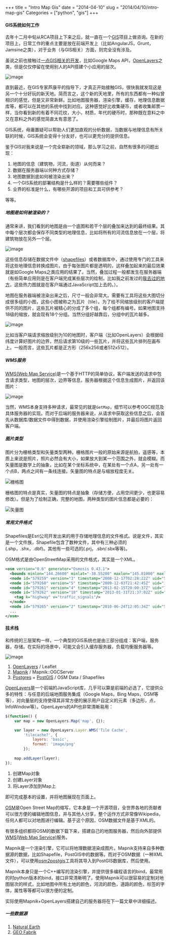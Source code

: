 +++
title = "Intro Map Gis"
date = "2014-04-10"
slug = "2014/04/10/intro-map-gis"
Categories = ["python", "gis"]
+++

#### GIS系统如何工作

去年十二月中旬从RCA项目上下来之后，就一直在一个[GIS](http://en.wikipedia.org/wiki/Geographic_information_system)项目上做咨询。在新的项目上，日常工作的重点主要是放在前端开发上（比如AngularJS，Grunt，Jamsine之类），对于业务（与GIS相关）方面，则完全没有涉及。

虽说之前也接触过[一点GIS相关的开发](http://icodeit.org/2013/03/guan-yu-hack-day/)，比如Google Maps API，[OpenLayers](http://openlayers.org/)之类，但是仅仅停留在使用别人的API搭建个小应用的层次。

![image](/images/2014/04/roads-resized.png)

直到最近，在GIS专家芦康平的指导下，才真正开始接触GIS，很快我就发现这是另一个十分好玩的新天地。简而言之，这个新的天地里，所有的东西都有一种似曾相识的感觉，但是又非常新鲜。比如地图服务器，渲染引擎，缓存，地理信息数据库等，都可以在其他的系统中找到对应。这种感觉好比收集硬币，或者收集邮票一样，当你看到新的有着不同花纹，大小，材质，年代的硬币时，那种既在意料之中又在意料之外的感觉简直太有意思了。

GIS系统，毋庸置疑可以帮助人们更加直观的分析数据，当数据与地理信息有所关联的时候，GIS系统会变得十分友好，也可以更充分的提供信息。

鉴于GIS对我来说是一个完全崭新的领域，那么学习之前，自然有很多的问题出现：

1.  地图的信息（建筑物，河流，街道）从何而来？
2.  数据在服务器端以何种方式存储？
3.  地图数据到底如何被渲染出来？
4.  一个GIS系统的部署结构是什么样的？需要哪些组件？
5.  业界的标准是什么，有哪些开源的项目和工具可供参考？

等等。

##### 地图是如何被渲染的？

通常来讲，我们看到的地图是由一个底图和若干个层的叠加来达到的最终结果。其中每个层次都会保存不同类型的地理信息，比如将所有的河流信息放在一个层，将建筑物放在另外一个层。

![image](/images/2014/04/elevation-map.jpg)

这些信息存储在数据文件中（[shapefiles](http://en.wikipedia.org/wiki/Shapefiles)）或者数据库中，通过使用专门的工具来将这些地理信息转换成图片。由于每张图片都是透明的，这样叠加起来的最后效果就是如Google Maps之类应用的结果了。当然，叠加过程一般都发生在服务器端（有些简单应用则是在客户端完成某些层次的绘制，比如我之前发过的[我去过的地方](http://icodeit.org/placesihavebeen)，这些热力图就是在客户端通过JavaScript加上去的。）。

地图在服务器端被渲染出来之后，尺寸一般会非常大。需要有工具将这些大图切分成很多组的小图，这些小图被称之为瓦片（tile）。为了给不同缩放级别的客户端提供不同的图片，这些瓦片被精心的分成了多个组，每个组都有编号。如果地图支持18级的缩放，就会现有18个分组。当然分组好越靠后，分组中的瓦片越多。

![image](/images/2014/04/tiles-resized.png)

比如当客户端请求缩放级别为10的地图时，客户端（比如OpenLayers）会根据经纬度计算好图片的边界，然后请求第10级的一些瓦片，并将这些瓦片排列在画布上。一般而言，这些瓦片都是正方形（256x256或者512x512）。


##### WMS服务

[WMS(Web Map Service)](http://en.wikipedia.org/wiki/Web_Map_Service)是一个基于HTTP的简单协议，客户端发送的请求中包含请求类型，地图的层次，边界等信息，服务器根据这个信息生成图片，并返回该图片：

![image](/images/2014/04/wms-request.png)

当然，WMS本身支持多种请求，最常见的就是`GetMap`，细节可以参考OGC规范及具体服务器的实现。而对于后端的服务器来说，从请求中获取这些信息之后，会首先从数据库/数据文件中得到数据，并使用渲染引擎绘制图片，并最后将图片返回客户端。

##### 图片类型

图片分为栅格类型和矢量类型两种。栅格图片一般的原始来源是航拍，遥感等，本质上来说是照片，照片必然会有大小，如果放大到某一个范围之外，就会模糊。而矢量图是数学上的抽象，比如在某个坐标系统中，在某处有一个点A，另一处有一个点B，两点之间有一条线连接。矢量图的特点是与缩放程度无关。

![栅格图](/images/2014/04/bangor_oli_2014040_red_swir_tir_720.jpg)

栅格图的特点是真实，矢量图的特点是抽象（存储方便，占用空间更少，也更容易修改）。但是为了绘制正确，完整的地图，两种类型的图片信息都是必要的：

![矢量图](/images/2014/04/polygon-resized.png)

##### 常用文件格式

Shapefiles是Esri公司开发出来的用于存储地理信息的文件格式。说是文件，其实是一个文件族，Shapefile包含了数种文件，其中有三种必须的(.shp，.shx，.dbf)。其他有一些可选的(.prj，.sbn/.sbx等等)。

OSM格式是由OpenStreetMap采用的文件格式，其实是一个XML。

```xml
<osm version="0.6" generator="Osmosis 0.43.1">
  <bounds minlon="144.26600" minlat="-38.55200" maxlon="145.81000" maxlat="-37.36500" origin="http://www.openstreetmap.org/api/0.6"/>
  <node id="579259" version="3" timestamp="2008-12-17T02:28:22Z" uid="57437" user="Canley" changeset="431325" lat="-37.9309048" lon="145.1282066"/>
  <node id="579260" version="5" timestamp="2009-12-03T21:42:45Z" uid="1679" user="andrewpmk" changeset="3284133" lat="-37.9388304" lon="145.1266866"/>
  <node id="579261" version="4" timestamp="2013-02-15T20:00:37Z" uid="79475" user="AlexOnTheBus" changeset="15043978" lat="-37.9404366" lon="145.1395848"/>
  <node id="579262" version="18" timestamp="2013-01-31T21:37:02Z" uid="79475" user="AlexOnTheBus" changeset="14864580" lat="-37.9295116" lon="145.1266366">
    <tag k="highway" v="traffic_signals"/>
  </node>
  <node id="579265" version="2" timestamp="2010-06-24T12:05:34Z" uid="57437" user="Canley" changeset="5065613" lat="-37.9369707" lon="145.140732"/>
  ...
</osm>  
```

#### 技术栈

和传统的三层架构一样，一个典型的GIS系统也是由三部分组成：客户端，服务器，存储。在实际的场景中，可能又会引入缓存服务器，负载均衡服务器等。

![image](/images/2014/04/gis-stack-resized.png)

1.  [OpenLayers](http://openlayers.org/) / Leaflet
2.  [Mapnik](http://mapnik.org/) / Mapnik::OGCServer
3.  [Postgres](http://www.postgresql.org/) + [PostGIS](http://postgis.net/) / OSM Data / Shapefiles

[OpenLayers](http://openlayers.org/)是一个前端的JavaScript库，几乎可以算是前端的必选了，它提供众多的特性：与任意的后端地图服务集成（Google Maps，Bing Maps，OSM等等），对向量层的支持使得其非常方便的展示用户自定义的元素（多边形，点，InfoWindow等）。OpenLayers的API也非常清晰易用：


```js
$(function() {
    var map = new OpenLayers.Map('map', {});

    var layer = new OpenLayers.Layer.WMS('Tile Cache', 
        'tilecache?', {
            layers: 'basic',
            format: 'image/png'
        });
    
    map.addLayer(layer);
});
```

1.	创建Map对象
2.	创建Layer对象
3.	将Layer添加到Map上

即可完成基本的设置，并将地图展现在页面上。

[OSM](http://www.openstreetmap.org/)是Open Street Map的缩写，它本身是一个开源项目，全世界各地的贡献者可以很方便的编辑地图信息，并与其他人分享，整个运作方式非常像Wikipedia，任何人都可以对地图进行编辑。基于这个原因，OSM数据文件是基于XML的。

有很多组织都将OSM的数据下载下来，搭建自己的地图服务器，然后向外部提供[WMS(Web Map Service)](http://en.wikipedia.org/wiki/Web_Map_Service)服务。

Mapnik是一个渲染引擎，它可以将地理数据渲染成图片。Mapnik支持来自多种数据源的数据，比如Shapefile，PostGIS中的数据等。而对于OSM数据（一种XML文件），可以使用[osm2postgis](https://github.com/openstreetmap/osm2pgsql)工具将其导入到PostGIS数据库，然后使用。

Mapnik本身只是一个C++编写的渲染引擎，并提供很多编程语言的bind，最常用的时python版本的bind，接口非常清晰明了。使用Mapnik可以很容易的定制对地图层次的样式，比如地图中所有土地的颜色，河流的颜色，道路的颜色，标签的字体，属性等等都可以很方便的定制。

实际使用Mapnik+OpenLayers搭建自己的服务器将在下一篇文章中详细描述。

##### 一些数据源

1.	[Natural Earth](http://www.naturalearthdata.com/)
2.	[GEO Fabrik](http://download.geofabrik.de/osm/)
